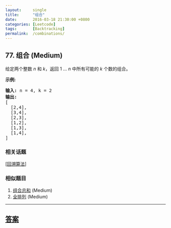 ```yaml
---
layout:     single
title:      "组合"
date:       2016-03-18 21:30:00 +0800
categories: [Leetcode]
tags:       [Backtracking]
permalink:  /combinations/
---
```


## 77. 组合 (Medium)

<p>给定两个整数 <em>n</em> 和 <em>k</em>，返回 1 ... <em>n </em>中所有可能的 <em>k</em> 个数的组合。</p>

<p><strong>示例:</strong></p>

<pre><strong>输入:</strong>&nbsp;n = 4, k = 2
<strong>输出:</strong>
[
  [2,4],
  [3,4],
  [2,3],
  [1,2],
  [1,3],
  [1,4],
]</pre>

### 相关话题
  [[回溯算法](https://github.com/openset/leetcode/tree/master/tag/backtracking/README.md)]

### 相似题目
  1. [组合总和](/combination-sum) (Medium)
  1. [全排列](/permutations) (Medium)

---

## [答案](https://github.com/openset/leetcode/tree/master/problems/combinations)
